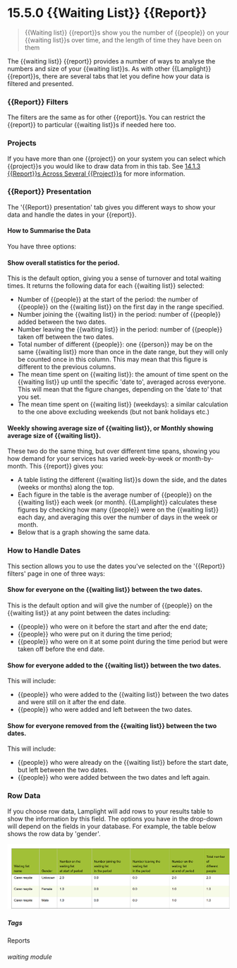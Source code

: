 # 15.5.0 {{Waiting List}} {{Report}}

> {{Waiting list}} {{report}}s show you the number of {{people}} on your {{waiting list}}s over time, and the length of time they have been on them



The {{waiting list}} {{report}} provides a number of ways to analyse the numbers and size of your {{waiting list}}s. As with other {{Lamplight}} {{report}}s, there are several tabs that let you define how your data is filtered and presented.

### {{Report}} Filters

The filters are the same as for other {{report}}s. You can restrict the {{report}} to particular {{waiting list}}s if needed here too.

### Projects

If you have more than one {{project}} on your system you can select which {{project}}s you would like to draw data from in this tab. See [14.1.3 {{Report}}s Across Several {{Project}}s](/help/index/p/14.1.3) for more information.

### {{Report}} Presentation

The '{{Report}} presentation' tab gives you different ways to show your data and handle the dates in your {{report}}.


#### How to Summarise the Data

You have three options:

#### Show overall statistics for the period. 

This is the default option, giving you a sense of turnover and total waiting times. It returns the following data for each {{waiting list}} selected:

  - Number of {{people}} at the start of the period: the number of {{people}} on the {{waiting list}} on the first day in the range specified.
  - Number joining the {{waiting list}} in the period: number of {{people}} added between the two dates.
  - Number leaving the {{waiting list}} in the period: number of {{people}} taken off between the two dates.
  - Total number of different {{people}}: one {{person}} may be on the same {{waiting list}} more than once in the date range, but they will only be counted once in this column. This may mean that this figure is different to the previous columns.
  - The mean time spent on {{waiting list}}: the amount of time spent on the {{waiting list}} up until the specific 'date to', averaged across everyone. This will mean that the figure changes, depending on the 'date to' that you set.
  - The mean time spent on {{waiting list}} (weekdays): a similar calculation to the one above excluding weekends (but not bank holidays etc.)

#### Weekly showing average size of {{waiting list}}, or Monthly showing average size of {{waiting list}}. 

These two do the same thing, but over different time spans, showing you how demand for your services has varied week-by-week or month-by-month. This {{report}} gives you: 
  - A table listing the different {{waiting list}}s down the side, and the dates (weeks or months) along the top. 
  - Each figure in the table is the average number of {{people}} on the {{waiting list}} each week (or month). {{Lamplight}} calculates these figures by checking how many {{people}} were on the {{waiting list}} each day, and averaging this over the number of days in the week or month. 
  - Below that is a graph showing the same data. 
  
### How to Handle Dates

This section allows you to use the dates you've selected on the '{{Report}} filters' page in one of three ways:

#### Show for everyone on the {{waiting list}} between the two dates. 

This is the default option and will give the number of {{people}} on the {{waiting list}} at any point between the dates including:
  - {{people}} who were on it before the start and after the end date; 
  - {{people}} who were put on it during the time period; 
  - {{people}} who were on it at some point during the time period but were taken off before the end date. 

#### Show for everyone added to the {{waiting list}} between the two dates. 

This will include:
  - {{people}} who were added to the {{waiting list}} between the two dates and were still on it after the end date.
  - {{people}} who were added and left between the two dates.

#### Show for everyone removed from the {{waiting list}} between the two dates. 

This will include:
  - {{people}} who were already on the {{waiting list}} before the start date, but left between the two dates.
  - {{people}} who were added between the two dates and left again.
  
### Row Data

If you choose row data, Lamplight will add rows to your results table to show the information by this field. The options you have in the drop-down will depend on the fields in your database. For example, the table below shows the row data by 'gender'. 

![{{Waiting List}} {{Report}} Rows Gender](14.5.0a.png)


##### Tags
Reports

###### waiting module

